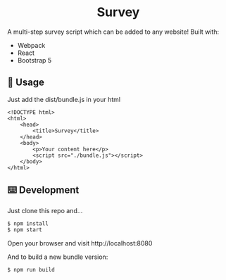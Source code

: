 <h1 align="center">Survey</h1>

<div>

A multi-step survey script which can be added to any website!
Built with:

- Webpack
- React
- Bootstrap 5

## 🔨 Usage

Just add the dist/bundle.js in your html

```
<!DOCTYPE html>
<html>
	<head>
		<title>Survey</title>
	</head>
	<body>
		<p>Your content here</p>
		<script src="./bundle.js"></script>
	</body>
</html>
```

## ⌨️ Development

Just clone this repo and...

```bash
$ npm install
$ npm start
```

Open your browser and visit http://localhost:8080

And to build a new bundle version:

```bash
$ npm run build
```
